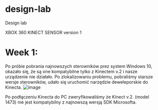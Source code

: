 # design-lab

Design lab

XBOX 360 KINECT SENSOR 
version 1

# Week 1:

Po próbie pobrania najnowszych sterowników prez system Windows 10, okazało się, że są one kompatybilne tylko z Kinectem v.2 i nasze urządzenie nie działało.
Po zlokalizowaniu problemu, pobraliśmy starsze wersje sterowników, udało się uruchomić narzędzie deweleporskie do Kinecta.
![image](https://user-images.githubusercontent.com/56031092/196037792-d630682c-3023-4ba2-9718-9cd6e4a21d2a.png)









Po podłączeniu Kinecta do PC zweryfikowaliśmy że Kinect v.2. (model 1473) nie jest kompatybilny z najnowszą wersją SDK Microsofta. 
